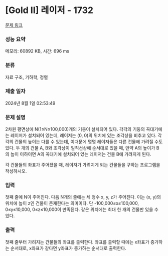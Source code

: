 # [Gold II] 레이저 - 1732 

[문제 링크](https://www.acmicpc.net/problem/1732) 

### 성능 요약

메모리: 60892 KB, 시간: 696 ms

### 분류

자료 구조, 기하학, 정렬

### 제출 일자

2024년 8월 1일 02:53:49

### 문제 설명

<p>2차원 평면상에 N(1≤N≤100,000)개의 기둥이 설치되어 있다. 각각의 기둥의 꼭대기에는 레이저가 설치되어 있는데, 레이저는 (0, 0)의 위치에 있는 조각상을 비추고 있다. 각각의 건물의 높이는 다를 수 있는데, 이때문에 몇몇 레이저들은 다른 건물에 가려질 수도 있다. 두 개의 건물 A, B와 조각상이 일직선상에 순서대로 있을 때, 만약 A의 높이가 B의 높이 이하이면 A의 꼭대기에 설치되어 있는 레이저는 건물 B에 가려지게 된다.</p>
<p>각 건물들의 좌표가 주어졌을 때, 레이저가 가려지게 되는 건물들을 구하는 프로그램을 작성하시오.</p>

### 입력 

 <p>첫째 줄에 N이 주어진다. 다음 N개의 줄에는 세 정수 x, y, z가 주어진다. 이는 (x, y)의 위치에 높이 z인 건물이 존재한다는 의미이다. 단 -100,000≤x≤100,000, 0≤y≤10,000, 0≤z≤10,000이 만족된다. 같은 위치에는 최대 한 개의 건물만 있을 수 있다.</p>

### 출력 

 <p>첫째 줄부터 가려지는 건물들의 좌표를 출력한다. 좌표를 출력할 때에는 x좌표가 증가하는 순서대로, x좌표가 같다면 y좌표가 증가하는 순서대로 출력한다.</p>

